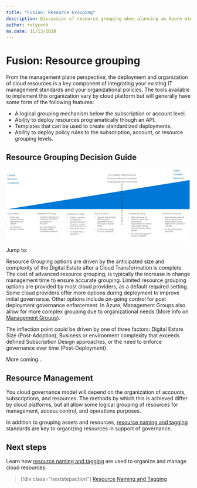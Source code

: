```yaml
---
title: "Fusion: Resource Grouping" 
description: Discussion of resource grouping when planning an Azure migrations
author: rotycenh
ms.date: 11/13/2018
---
```


# Fusion: Resource grouping

From the management plane perspective, the deployment and organization of cloud resources is a key component of integrating your existing IT management standards and your organizational policies. The tools available to implement this organization vary by cloud platform but will generally have some form of the following features:

- A logical grouping mechanism below the subscription or account level.
- Ability to deploy resources programatically though an API.
- Templates that can be used to create standardized deployments.
- Ability to deploy policy rules to the subscription, account, or resource grouping levels.

## Resource Grouping Decision Guide

![Plotting resource grouping options from least to most complex, aligned with jump links below](../../_images/discovery-guides/discovery-guide-resource-grouping.png)

Jump to: 

Resource Grouping options are driven by the anticipated size and complexity of the Digital Estate after a Cloud Transformation is complete. The cost of advanced resource grouping, is typically the increase in change management time to ensure accurate grouping. Limited resource grouping options are provided by most cloud providers, as a default required setting. Some cloud providers offer more options during deployment to improve initial governance. Other options include on-going control for post deployment governance enforcement. In Azure, Management Groups also allow for more complex grouping due to organizational needs (More info on [Management Groups](https://docs.microsoft.com/en-us/azure/governance/management-groups/)).

The inflection point could be driven by one of three factors: Digital Estate Size (Post-Adoption), Business or environment complexity that exceeds defined Subscription Design approaches, or the need to enforce governance over time (Post-Deployment).

More coming...

## Resource Management

You cloud governance model will depend on the organization of accounts,
subscriptions, and resources. The methods by which this is achieved
differ by cloud platforms, but all allow some logical grouping of resources for
management, access control, and operations purposes.

In addition to grouping assets and resources, [resource naming and
tagging](../resource-tagging/overview.md)
standards are key to organizing resources in support of governance.

## Next steps

Learn how [resource naming and tagging](../resource-tagging/overview.md) are used to organize and manage cloud resources.

> [!div class="nextstepaction"]
> [Resource Naming and Tagging](../resource-tagging/overview.md)

